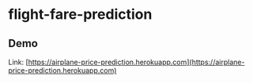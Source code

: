 # flight-fare-prediction
## Demo
Link: [https://airplane-price-prediction.herokuapp.com](https://airplane-price-prediction.herokuapp.com)

